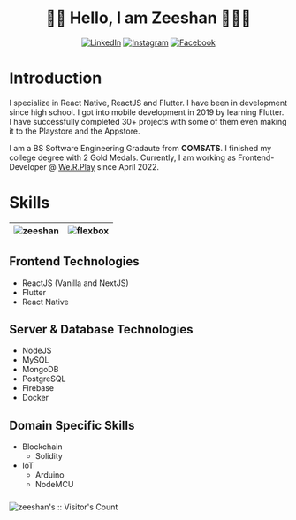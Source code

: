 <h1 align="center">
    👋🏻 Hello, I am Zeeshan 🧑🏼‍💻
</h1>
<p align="center">
    <a href="https://www.linkedin.com/in/zeeshan-hamdani/" target="_blank"><img src="https://img.shields.io/badge/LinkedIn-%230077B5.svg?&style=flat-square&logo=linkedin&logoColor=white" alt="LinkedIn"></a>
    <a href="https://www.instagram.com/zeeshan_ali_a320/" target="_blank"><img src="https://img.shields.io/badge/Instagram-%23E4405F.svg?&style=flat-square&logo=instagram&logoColor=white" alt="Instagram"></a>
    <a href="https://www.facebook.com/zeeshana594" target="_blank"><img src="https://img.shields.io/badge/Facebook-%231877F2.svg?&style=flat-square&logo=facebook&logoColor=white" alt="Facebook"></a>
</p>

# Introduction

I specialize in React Native, ReactJS and Flutter. I have been in development since high school. I got into mobile development in 2019 by learning Flutter. I have successfully completed 30+ projects with some of them even making it to the Playstore and the Appstore.
<br />

I am a BS Software Engineering Gradaute from <b>COMSATS</b>. I finished my college degree with 2 Gold Medals. Currently, I am working as Frontend-Developer @
<a href="https://www.werplay.com/">We.R.Play</a>
since April 2022.

# Skills

<div align="center">

| <img src="https://github-readme-streak-stats.herokuapp.com/?user=zees98&theme=tokyonight" alt="zeeshan"/> | <img src="https://github-readme-stats.vercel.app/api/top-langs/?username=flexbox&layout=compact&hide=html&theme=buefy" alt="flexbox" /> |
| --------------------------------------------------------------------------------------------------------------------------------------------------------------------------------------------------------------------------------------------------------- | --------------------------------------------------------------------------------------------------------------------------------------- |

</div>

## Frontend Technologies

- ReactJS (Vanilla and NextJS)
- Flutter
- React Native

## Server & Database Technologies

- NodeJS
- MySQL
- MongoDB
- PostgreSQL
- Firebase
- Docker

##  Domain Specific Skills

- Blockchain
  - Solidity
- IoT
  - Arduino
  - NodeMCU

 <img style="margin-top: 10px" src="https://profile-counter.glitch.me/{zees98}/count.svg" alt="zeeshan's :: Visitor's Count" />
